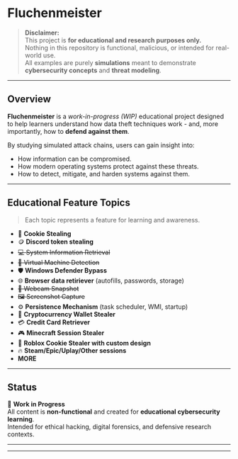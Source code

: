 # Fluchenmeister

> **Disclaimer:**  
> This project is **for educational and research purposes only.**  
> Nothing in this repository is functional, malicious, or intended for real-world use.  
> All examples are purely **simulations** meant to demonstrate **cybersecurity concepts** and **threat modeling**.

---

## Overview

**Fluchenmeister** is a *work-in-progress (WIP)* educational project designed to help learners understand how data theft techniques work - and, more importantly, how to **defend against them**.  

By studying simulated attack chains, users can gain insight into:
- How information can be compromised.
- How modern operating systems protect against these threats.
- How to detect, mitigate, and harden systems against them.

---

## Educational Feature Topics

> Each topic represents a feature for learning and awareness.

- 🧩 **Cookie Stealing**
- 🪙 **Discord token stealing**
- ~~💻 System Information Retrieval~~
- ~~🧠 Virtual Machine Detection~~
- 🛡️ **Windows Defender Bypass**
- 🌐 **Browser data retiriever** (autofills, passwords, storage)
- ~~📸 Webcam Snapshot~~
- ~~🖼️ Screenshot Capture~~
- ⚙️ **Persistence Mechanism** (task scheduler, WMI, startup)
- 💼 **Cryptocurrency Wallet Stealer**
- 💳 **Credit Card Retriever**
- 🎮 **Minecraft Session Stealer**
- 🤖 **Roblox Cookie Stealer with custom design**
- 🔥 **Steam/Epic/Uplay/Other sessions**
- **MORE**
---

## Status

🚧 **Work in Progress**  
All content is **non-functional** and created for **educational cybersecurity learning**.  
Intended for ethical hacking, digital forensics, and defensive research contexts.

---

---
